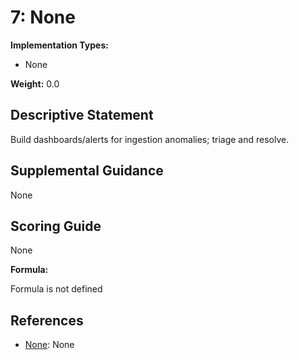 # 7: None

**Implementation Types:**

- None

**Weight:** 0.0

## Descriptive Statement

Build dashboards/alerts for ingestion anomalies; triage and resolve.

## Supplemental Guidance

None

## Scoring Guide

None

**Formula:**

Formula is not defined

## References

- [None](None): None


